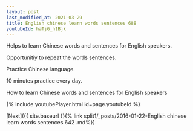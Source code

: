 ```yaml
---
layout: post
last_modified_at: 2021-03-29
title: English chinese learn words sentences 688 
youtubeId: haTjG_h1Bjk
---
```

 
 
Helps to learn Chinese words and sentences for English speakers.

Opportunitiy to repeat the words sentences. 

Practice Chinese language. 
 
10 minutes practice every day. 
 
How to learn Chinese words and sentences for English speakers 
 
{% include youtubePlayer.html id=page.youtubeId %}
 
 
[Next]({{ site.baseurl }}{% link  split1/_posts/2016-01-22-English chinese learn words sentences 642 .md%})
 

